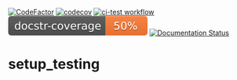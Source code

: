 [![CodeFactor](https://www.codefactor.io/repository/github/maksim-dzhigil/setup_testing/badge)](https://www.codefactor.io/repository/github/maksim-dzhigil/setup_testing)
[![codecov](https://codecov.io/gh/maksim-dzhigil/setup_testing/branch/main/graph/badge.svg)](https://codecov.io/gh/maksim-dzhigil/setup_testing)
[![ci-test workflow](https://github.com/maksim-dzhigil/setup_testing/actions/workflows/ci-tests.yml/badge.svg)](https://github.com/maksim-dzhigil/setup_testing/actions/workflows/ci-tests.yml)
[![docstr_coverage](https://github.com/maksim-dzhigil/setup_testing/blob/test/badge.svg)](https://github.com/maksim-dzhigil/setup_testing)
[![Documentation Status](https://readthedocs.org/projects/setup-testing/badge/?version=latest)](https://setup-testing.readthedocs.io/en/latest/?badge=latest)

# setup_testing

